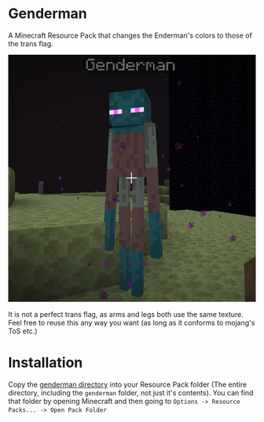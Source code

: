 # Genderman

A Minecraft Resource Pack that changes the Enderman's colors to those of the trans flag.

![](./genderman/pack.png)

It is not a perfect trans flag, as arms and legs both use the same texture. Feel free to reuse this any way you want (as long as it conforms to mojang's ToS etc.)

# Installation

Copy the [genderman directory](./genderman/) into your Resource Pack folder (The entire directory, including the `genderman` folder, not just it's contents). You can find that folder by opening Minecraft and then going to `Options -> Resource Packs... -> Open Pack Folder`
